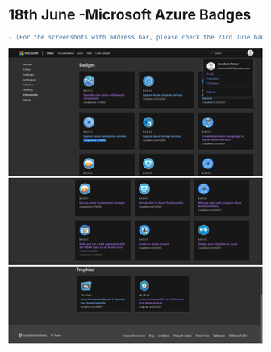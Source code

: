 # 18th June -Microsoft Azure Badges 
```diff
- (For the screenshots with address bar, please check the 23rd June badges folder (it includes all the badges from 18th June - 23rd June))
```

<img src="https://github.com/loveleen-amar/267081_Microsoft-Azure-Badges/blob/main/18th-June-Badges/1st%20capture.JPG" width="800">  
<img src="https://github.com/loveleen-amar/267081_Microsoft-Azure-Badges/blob/main/18th-June-Badges/2nd%20Capture.JPG" width="800">  
<img src="https://github.com/loveleen-amar/267081_Microsoft-Azure-Badges/blob/main/18th-June-Badges/3rd%20capture.JPG" width="800">  
